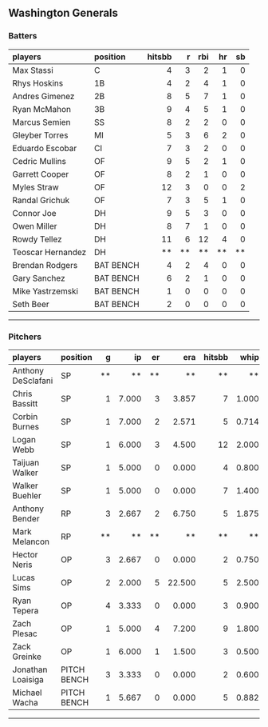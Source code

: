 ## Washington Generals

### Batters

 
|players           |position  | hitsbb|  r| rbi| hr| sb| 
|:-----------------|:---------|------:|--:|---:|--:|--:| 
|Max Stassi        |C         |      4|  3|   2|  1|  0| 
|Rhys Hoskins      |1B        |      4|  2|   4|  1|  0| 
|Andres Gimenez    |2B        |      8|  5|   7|  1|  0| 
|Ryan McMahon      |3B        |      9|  4|   5|  1|  0| 
|Marcus Semien     |SS        |      8|  2|   2|  0|  0| 
|Gleyber Torres    |MI        |      5|  3|   6|  2|  0| 
|Eduardo Escobar   |CI        |      7|  3|   2|  0|  0| 
|Cedric Mullins    |OF        |      9|  5|   2|  1|  0| 
|Garrett Cooper    |OF        |      8|  2|   1|  0|  0| 
|Myles Straw       |OF        |     12|  3|   0|  0|  2| 
|Randal Grichuk    |OF        |      7|  3|   5|  1|  0| 
|Connor Joe        |DH        |      9|  5|   3|  0|  0| 
|Owen Miller       |DH        |      8|  7|   1|  0|  0| 
|Rowdy Tellez      |DH        |     11|  6|  12|  4|  0| 
|Teoscar Hernandez |DH        |     **| **|  **| **| **| 
|Brendan Rodgers   |BAT BENCH |      4|  2|   4|  0|  0| 
|Gary Sanchez      |BAT BENCH |      6|  2|   1|  0|  0| 
|Mike Yastrzemski  |BAT BENCH |      1|  0|   0|  0|  0| 
|Seth Beer         |BAT BENCH |      2|  0|   0|  0|  0| 


* * *

### Pitchers

 
|players            |position    |  g|    ip| er|    era| hitsbb|  whip| so|  w| sv| 
|:------------------|:-----------|--:|-----:|--:|------:|------:|-----:|--:|--:|--:| 
|Anthony DeSclafani |SP          | **|    **| **|     **|     **|    **| **| **| **| 
|Chris Bassitt      |SP          |  1| 7.000|  3|  3.857|      7| 1.000|  8|  0|  0| 
|Corbin Burnes      |SP          |  1| 7.000|  2|  2.571|      5| 0.714| 10|  0|  0| 
|Logan Webb         |SP          |  1| 6.000|  3|  4.500|     12| 2.000|  3|  1|  0| 
|Taijuan Walker     |SP          |  1| 5.000|  0|  0.000|      4| 0.800|  1|  0|  0| 
|Walker Buehler     |SP          |  1| 5.000|  0|  0.000|      7| 1.400|  5|  1|  0| 
|Anthony Bender     |RP          |  3| 2.667|  2|  6.750|      5| 1.875|  4|  0|  2| 
|Mark Melancon      |RP          | **|    **| **|     **|     **|    **| **| **| **| 
|Hector Neris       |OP          |  3| 2.667|  0|  0.000|      2| 0.750|  5|  0|  0| 
|Lucas Sims         |OP          |  2| 2.000|  5| 22.500|      5| 2.500|  1|  0|  0| 
|Ryan Tepera        |OP          |  4| 3.333|  0|  0.000|      3| 0.900|  1|  1|  1| 
|Zach Plesac        |OP          |  1| 5.000|  4|  7.200|      9| 1.800|  4|  0|  0| 
|Zack Greinke       |OP          |  1| 6.000|  1|  1.500|      3| 0.500|  1|  0|  0| 
|Jonathan Loaisiga  |PITCH BENCH |  3| 3.333|  0|  0.000|      2| 0.600|  4|  0|  0| 
|Michael Wacha      |PITCH BENCH |  1| 5.667|  0|  0.000|      5| 0.882|  2|  1|  0| 


* * *


